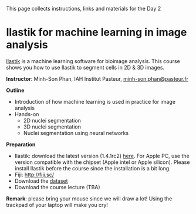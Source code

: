 This page collects instructions, links and materials for the Day 2

# Ilastik for machine learning in image analysis

[Ilastik](https://www.ilastik.org/) is a machine learning software for bioimage analysis. This course shows you how to use Ilastik to segment cells in 2D & 3D images. 

**Instructor**: Minh-Son Phan, IAH Institut Pasteur, minh-son.phan@pasteur.fr

**Outline**
- Introduction of how machine learning is used in practice for image analysis
- Hands-on
  - 2D nuclei segmentation
  - 3D nuclei segmentation
  - Nuclei segmentation using neural networks

**Preparation**
- Ilastik: download the latest version (1.4.1rc2) [here](https://www.ilastik.org/download). For Apple PC, use the version compatible with the chipset (Apple intel or Apple silicon). Please install Ilastik before the course since the installation is a bit long.
- Fiji: http://fiji.sc/
- Download the [dataset](https://drive.google.com/file/d/1y-shYx_DuZfwHG0aGRI7c1BK_W8Ko0IX/view?usp=sharing)
- Download the course lecture (TBA)

**Remark**: please bring your mouse since we will draw a lot! Using the trackpad of your laptop will make you cry!

